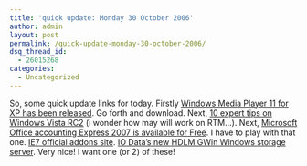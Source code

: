 ```yaml
---
title: 'quick update: Monday 30 October 2006'
author: admin
layout: post
permalink: /quick-update-monday-30-october-2006/
dsq_thread_id:
  - 26015268
categories:
  - Uncategorized
---
```

So, some quick update links for today. Firstly [Windows Media Player 11 for XP has been released][1]. Go forth and download. Next, [10 expert tips on Windows Vista RC2][2] (i wonder how may will work on RTM&#8230;). Next, [Microsoft Office accounting Express 2007 is available for Free][3]. I have to play with that one. [IE7 official addons site][4]. [IO Data&#8217;s new HDLM GWin Windows storage server][5]. Very nice! i want one (or 2) of these!

 [1]: http://bink.nu/Article8677.bink
 [2]: http://bink.nu/Article8676.bink
 [3]: http://www.downloadsquad.com/2006/10/30/microsoft-is-offering-office-accounting-express-2007-for-free/
 [4]: http://www.downloadsquad.com/2006/10/30/ie7s-official-add-on-site/
 [5]: http://www.engadget.com/2006/10/30/i-o-datas-new-hdlm-gwin-windows-storage-server/